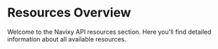 # Resources Overview

Welcome to the Navixy API resources section. Here you'll find detailed information about all available resources.